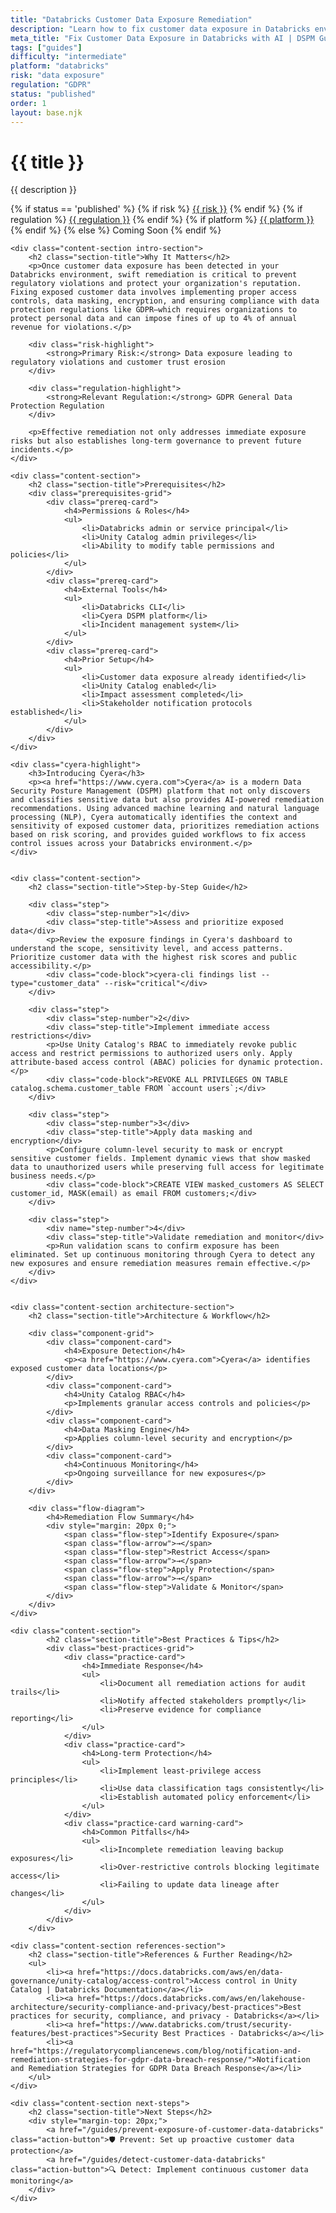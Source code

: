```yaml
---
title: "Databricks Customer Data Exposure Remediation"
description: "Learn how to fix customer data exposure in Databricks environments. Follow step-by-step guidance for GDPR compliance and data protection."
meta_title: "Fix Customer Data Exposure in Databricks with AI | DSPM Guide"
tags: ["guides"]
difficulty: "intermediate"
platform: "databricks"
risk: "data exposure"
regulation: "GDPR"
status: "published"
order: 1
layout: base.njk
---
```


<div class="container">
    <div class="header">
        <h1>{{ title }}</h1>
        <p>{{ description }}</p>
        <div class="guide-tags-container">
			<div class="guide-tags-wrapper">
		    {% if status == 'published' %}
		        {% if risk %}
		        <a href="/risk/{{ risk | downcase | replace: ' ', '-' }}/" class="guide-tag risk">{{ risk }}</a>
		        {% endif %}
		        {% if regulation %}
		        <a href="/regulation/{{ regulation | downcase | replace: ' ', '-' }}/" class="guide-tag regulation">{{ regulation }}</a>
		        {% endif %}
		        {% if platform %}
		        <a href="/platforms/{{ platform | downcase | replace: ' ', '-' }}/" class="guide-tag platform">{{ platform }}</a>
		        {% endif %}
		    {% else %}
		        <span class="guide-tag coming-soon">Coming Soon</span>
		    {% endif %}
		</div>
		</div>
    </div>

    <div class="content-section intro-section">
        <h2 class="section-title">Why It Matters</h2>
        <p>Once customer data exposure has been detected in your Databricks environment, swift remediation is critical to prevent regulatory violations and protect your organization's reputation. Fixing exposed customer data involves implementing proper access controls, data masking, encryption, and ensuring compliance with data protection regulations like GDPR—which requires organizations to protect personal data and can impose fines of up to 4% of annual revenue for violations.</p>
        
        <div class="risk-highlight">
            <strong>Primary Risk:</strong> Data exposure leading to regulatory violations and customer trust erosion
        </div>
        
        <div class="regulation-highlight">
            <strong>Relevant Regulation:</strong> GDPR General Data Protection Regulation
        </div>
        
        <p>Effective remediation not only addresses immediate exposure risks but also establishes long-term governance to prevent future incidents.</p>
    </div>

    <div class="content-section">
        <h2 class="section-title">Prerequisites</h2>
        <div class="prerequisites-grid">
            <div class="prereq-card">
                <h4>Permissions & Roles</h4>
                <ul>
                    <li>Databricks admin or service principal</li>
                    <li>Unity Catalog admin privileges</li>
                    <li>Ability to modify table permissions and policies</li>
                </ul>
            </div>
            <div class="prereq-card">
                <h4>External Tools</h4>
                <ul>
                    <li>Databricks CLI</li>
                    <li>Cyera DSPM platform</li>
                    <li>Incident management system</li>
                </ul>
            </div>
            <div class="prereq-card">
                <h4>Prior Setup</h4>
                <ul>
                    <li>Customer data exposure already identified</li>
                    <li>Unity Catalog enabled</li>
                    <li>Impact assessment completed</li>
                    <li>Stakeholder notification protocols established</li>
                </ul>
            </div>
        </div>
    </div>
	
    <div class="cyera-highlight">
        <h3>Introducing Cyera</h3>
        <p><a href="https://www.cyera.com">Cyera</a> is a modern Data Security Posture Management (DSPM) platform that not only discovers and classifies sensitive data but also provides AI-powered remediation recommendations. Using advanced machine learning and natural language processing (NLP), Cyera automatically identifies the context and sensitivity of exposed customer data, prioritizes remediation actions based on risk scoring, and provides guided workflows to fix access control issues across your Databricks environment.</p>
    </div>
	

    <div class="content-section">
        <h2 class="section-title">Step-by-Step Guide</h2>
        
        <div class="step">
            <div class="step-number">1</div>
            <div class="step-title">Assess and prioritize exposed data</div>
            <p>Review the exposure findings in Cyera's dashboard to understand the scope, sensitivity level, and access patterns. Prioritize customer data with the highest risk scores and public accessibility.</p>
            <div class="code-block">cyera-cli findings list --type="customer_data" --risk="critical"</div>
        </div>

        <div class="step">
            <div class="step-number">2</div>
            <div class="step-title">Implement immediate access restrictions</div>
            <p>Use Unity Catalog's RBAC to immediately revoke public access and restrict permissions to authorized users only. Apply attribute-based access control (ABAC) policies for dynamic protection.</p>
            <div class="code-block">REVOKE ALL PRIVILEGES ON TABLE catalog.schema.customer_table FROM `account users`;</div>
        </div>

        <div class="step">
            <div class="step-number">3</div>
            <div class="step-title">Apply data masking and encryption</div>
            <p>Configure column-level security to mask or encrypt sensitive customer fields. Implement dynamic views that show masked data to unauthorized users while preserving full access for legitimate business needs.</p>
            <div class="code-block">CREATE VIEW masked_customers AS SELECT customer_id, MASK(email) as email FROM customers;</div>
        </div>

        <div class="step">
            <div name="step-number">4</div>
            <div class="step-title">Validate remediation and monitor</div>
            <p>Run validation scans to confirm exposure has been eliminated. Set up continuous monitoring through Cyera to detect any new exposures and ensure remediation measures remain effective.</p>
        </div>
    </div>


    <div class="content-section architecture-section">
        <h2 class="section-title">Architecture & Workflow</h2>
        
        <div class="component-grid">
            <div class="component-card">
                <h4>Exposure Detection</h4>
                <p><a href="https://www.cyera.com">Cyera</a> identifies exposed customer data locations</p>
            </div>
            <div class="component-card">
                <h4>Unity Catalog RBAC</h4>
                <p>Implements granular access controls and policies</p>
            </div>
            <div class="component-card">
                <h4>Data Masking Engine</h4>
                <p>Applies column-level security and encryption</p>
            </div>
            <div class="component-card">
                <h4>Continuous Monitoring</h4>
                <p>Ongoing surveillance for new exposures</p>
            </div>
        </div>

        <div class="flow-diagram">
            <h4>Remediation Flow Summary</h4>
            <div style="margin: 20px 0;">
                <span class="flow-step">Identify Exposure</span>
                <span class="flow-arrow">→</span>
                <span class="flow-step">Restrict Access</span>
                <span class="flow-arrow">→</span>
                <span class="flow-step">Apply Protection</span>
                <span class="flow-arrow">→</span>
                <span class="flow-step">Validate & Monitor</span>
            </div>
        </div>
    </div>

	<div class="content-section">
	        <h2 class="section-title">Best Practices & Tips</h2>
	        <div class="best-practices-grid">
	            <div class="practice-card">
	                <h4>Immediate Response</h4>
	                <ul>
	                    <li>Document all remediation actions for audit trails</li>
	                    <li>Notify affected stakeholders promptly</li>
	                    <li>Preserve evidence for compliance reporting</li>
	                </ul>
	            </div>
	            <div class="practice-card">
	                <h4>Long-term Protection</h4>
	                <ul>
	                    <li>Implement least-privilege access principles</li>
	                    <li>Use data classification tags consistently</li>
	                    <li>Establish automated policy enforcement</li>
	                </ul>
	            </div>
	            <div class="practice-card warning-card">
	                <h4>Common Pitfalls</h4>
	                <ul>
	                    <li>Incomplete remediation leaving backup exposures</li>
	                    <li>Over-restrictive controls blocking legitimate access</li>
	                    <li>Failing to update data lineage after changes</li>
	                </ul>
	            </div>
	        </div>
	    </div>

    <div class="content-section references-section">
        <h2 class="section-title">References & Further Reading</h2>
        <ul>
            <li><a href="https://docs.databricks.com/aws/en/data-governance/unity-catalog/access-control">Access control in Unity Catalog | Databricks Documentation</a></li>
            <li><a href="https://docs.databricks.com/aws/en/lakehouse-architecture/security-compliance-and-privacy/best-practices">Best practices for security, compliance, and privacy - Databricks</a></li>
            <li><a href="https://www.databricks.com/trust/security-features/best-practices">Security Best Practices - Databricks</a></li>
            <li><a href="https://regulatorycompliancenews.com/blog/notification-and-remediation-strategies-for-gdpr-data-breach-response/">Notification and Remediation Strategies for GDPR Data Breach Response</a></li>
        </ul>
    </div>

    <div class="content-section next-steps">
        <h2 class="section-title">Next Steps</h2>
        <div style="margin-top: 20px;">
            <a href="/guides/prevent-exposure-of-customer-data-databricks" class="action-button">🛡️ Prevent: Set up proactive customer data protection</a>
            <a href="/guides/detect-customer-data-databricks" class="action-button">🔍 Detect: Implement continuous customer data monitoring</a>
        </div>
    </div>
</div>